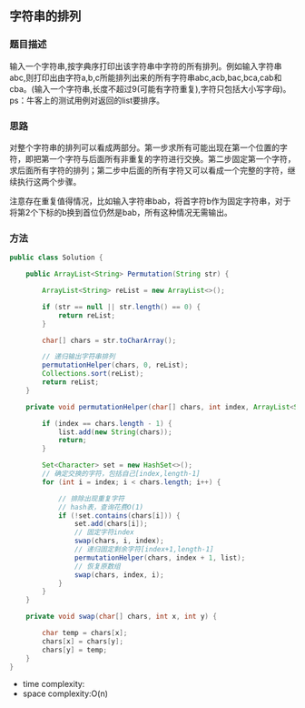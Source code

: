 ## 字符串的排列

### 题目描述

输入一个字符串,按字典序打印出该字符串中字符的所有排列。例如输入字符串abc,则打印出由字符a,b,c所能排列出来的所有字符串abc,acb,bac,bca,cab和cba。(输入一个字符串,长度不超过9(可能有字符重复),字符只包括大小写字母)。ps：牛客上的测试用例对返回的list要排序。

### 思路

对整个字符串的排列可以看成两部分。第一步求所有可能出现在第一个位置的字符，即把第一个字符与后面所有非重复的字符进行交换。第二步固定第一个字符，求后面所有字符的排列；第二步中后面的所有字符又可以看成一个完整的字符，继续执行这两个步骤。

注意存在重复值得情况，比如输入字符串bab，将首字符b作为固定字符串，对于将第2个下标的b换到首位仍然是bab，所有这种情况无需输出。

### 方法

```java
public class Solution {

    public ArrayList<String> Permutation(String str) {

        ArrayList<String> reList = new ArrayList<>();

        if (str == null || str.length() == 0) {
            return reList;
        }

        char[] chars = str.toCharArray();

        // 递归输出字符串排列
        permutationHelper(chars, 0, reList);
        Collections.sort(reList);
        return reList;
    }

    private void permutationHelper(char[] chars, int index, ArrayList<String> list) {

        if (index == chars.length - 1) {
            list.add(new String(chars));
            return;
        }

        Set<Character> set = new HashSet<>();
        // 确定交换的字符，包括自己[index,length-1]
        for (int i = index; i < chars.length; i++) {

            // 排除出现重复字符
            // hash表，查询花费O(1)
            if (!set.contains(chars[i])) {
                set.add(chars[i]);
                // 固定字符index
                swap(chars, i, index);
                // 递归固定剩余字符[index+1,length-1]
                permutationHelper(chars, index + 1, list);
                // 恢复原数组
                swap(chars, index, i);
            }
        }
    }

    private void swap(char[] chars, int x, int y) {

        char temp = chars[x];
        chars[x] = chars[y];
        chars[y] = temp;
    }
}
```

- time complexity:
- space complexity:O(n)

